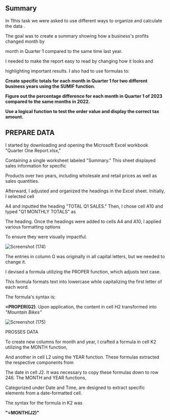## Summary

In Tthis task  we were asked to use different ways to organize and calculate  the data .

The goal was to create a summary showing how a business's profits changed month by

month in Quarter 1 compared to the same time last year.

I needed to make the report easy to read by changing how it looks and

highlighting important results. I also had to use formulas to:

**Create specific totals for each month in Quarter 1 for two different business years using the SUMIF function.**

**Figure out the percentage difference for each month in Quarter 1 of 2023 compared to the same months in 2022.**

**Use a logical function to test the order value and display the correct tax amount.**

## PREPARE DATA

I started by downloading and opening the Microsoft Excel workbook "Quarter One Report.xlsx,"

Containing a single worksheet labeled "Summary." This sheet displayed sales information for specific 

Products over two years, including wholesale and retail prices as well as sales quantities.

Afterward, I adjusted and organized the headings in the Excel sheet. Initially, I selected cell

A4 and inputted the heading "TOTAL Q1 SALES." Then, I chose cell A10 and typed "Q1 MONTHLY TOTALS" as

The heading. Once the headings were added to cells A4 and A10, I applied various formatting options 

To ensure they were visually impactful.

![Screenshot (174)](https://github.com/nisrinfrh/nisrinfrh.github.io./assets/157531427/4e0888d7-585a-40fc-a1b5-c991335aced7)

The entries  in column G was originally in all capital letters, but we needed to change it. 

I devised a formula utilizing the PROPER function, which adjusts text case.

This formula formats text into lowercase while capitalizing the first letter of each word.

The formula's syntax is: 

**=PROPER(G2)**. Upon application, the content in cell H2 transformed into *"Mountain Bikes"*

![Screenshot (175)](https://github.com/nisrinfrh/nisrinfrh.github.io./assets/157531427/67c11702-0fc8-419c-9187-8fbbd5a8410b)

PROSSES DATA 

To create new columns for month and year, I crafted a formula in cell K2 utilizing the MONTH function,

And another in cell L2 using the YEAR function. These formulas extracted the respective components from 

The date in cell J2. It was necessary to copy these formulas down to row 246. The MONTH and YEAR functions,

Categorized under Date and Time, are designed to extract specific elements from a date-formatted cell. 

The syntax for the formula in K2 was

**"=MONTH(J2)"** 


















